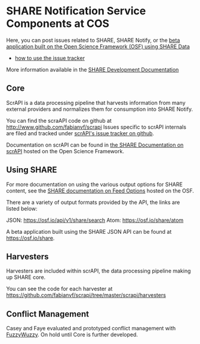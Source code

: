 SHARE Notification Service Components at COS
=====

Here, you can post issues related to SHARE, SHARE Notify, or the [beta application built on the Open Science Framework (OSF) using SHARE Data](http://osf.io/share)
* [how to use the issue tracker](https://github.com/CenterForOpenScience/SHARE/wiki/Using-the-Issue-Tracker)

More information available in the [SHARE Development Documentation](https://osf.io/wur56/wiki/home/)


Core
-----
ScrAPI is a data processing pipeline that harvests information from many external providers and normalizes them for consumption into SHARE Notify. 

You can find the scraAPI code on github at http://www.github.com/fabianvf/scrapi
Issues specific to scrAPI internals are filed and tracked under [scrAPI's issue tracker on github](https://github.com/fabianvf/scrapi/issues).

Documentation on scrAPI can be found in [the SHARE Documentation on scrAPI](https://osf.io/wur56/wiki/scrAPI/) hosted on the Open Science Framework.

Using SHARE
-----------
For more documentation on using the various output options for SHARE content, see the [SHARE documentation on Feed Options](https://osf.io/wur56/wiki/Feed%20Options/) hosted on the OSF.

There are a variety of output formats provided by the API, the links are listed below:

JSON: https://osf.io/api/v1/share/search
Atom: https://osf.io/share/atom

A beta application built using the SHARE JSON API can be found at https://osf.io/share. 


Harvesters
-----
Harvesters are included within scrAPI, the data processing pipeline making up SHARE core.

You can see the code for each harvester at https://github.com/fabianvf/scrapi/tree/master/scrapi/harvesters


Conflict Management
-----

Casey and Faye evaluated and prototyped conflict management with [FuzzyWuzzy](https://github.com/seatgeek/fuzzywuzzy). On hold until Core is further developed.

